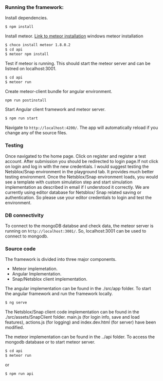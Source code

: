 ### Running the framework:
Install dependencies.
```sh
$ npm install
```
Install meteor.
[Link to meteor installation](https://www.npmjs.com/package/meteor)
windows meteor installation
```sh
$ choco install meteor 1.8.0.2
$ cd api
$ meteor npm install
```
Test if meteor is running. This should start the meteor server and can be listned on localhost:3001.
```sh
$ cd api
$ meteor run
```
Create meteor-client bundle for angular environment.
```sh
npm run postinstall
```
Start Angular client framework and meteor server.
```sh
$ npm run start
```
Navigate to `http://localhost:4200/`. The app will automatically reload if you change any of the source files.

### Testing
Once navigated to the home page. Click on register and register a test account. After submission you should be redirected to login page.If not click on login and log in with the new credentials. 
I would suggest testing the Netsblox/Snap environment in the playground tab. It provides much better testing environment.
Once the Netsblox/Snap environment loads, you would see a template with custom simulation step and start simulation implementation as described in email if I understood it correctly. We are currently using editor database for Netsblox/ Snap related saving or authentication. So please use your editor credentials to login and test the environment. 
### DB connectivity
To connect to the mongoDB databse and check data, the meteor server is running on `http://localhost:3001/`. So, localhost:3001 can be used to connect to mongodb.

### Source code
The framework is divided into three major components.
- Meteor implemetation.
- Angular Implementation.
- Snap/Netsblox client implementation.

The angular implementation can be found in the ./src/app folder. To start the angular framework and run the framework locally.
```sh
$ ng serve
```
The Netsblox/Snap client code implementation can be found in the ./src/assets/SnapClient folder. main.js (for login info, save and load features), actions.js (for logging) and index.dev.html (for server) have been modified.

The meteor implementation can be found in the ../api folder. To access the mongodb database or to start meteor server.
```sh
$ cd api
$ meteor run
```
or
```sh
$ npm run api
```
